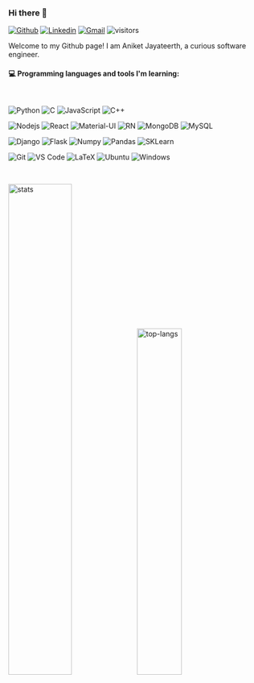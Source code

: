 ### Hi there 👋 

[![Github](https://img.shields.io/badge/-Github-000?style=flat&logo=Github&logoColor=white)](https://github.com/andipro123)
[![Linkedin](https://img.shields.io/badge/-LinkedIn-blue?style=flat&logo=Linkedin&logoColor=white)](https://in.linkedin.com/in/aniket-jayateerth-9512b816b)
[![Gmail](https://img.shields.io/badge/-Gmail-c14438?style=flat&logo=Gmail&logoColor=white)](mailto:janiket510@gmail.com)
![visitors](https://visitor-badge.laobi.icu/badge?page_id=andipro123.andipro123)

Welcome to my Github page! I am Aniket Jayateerth, a curious software engineer.


#### 💻 Programming languages and tools I'm learning: 
<br />

![Python](https://img.shields.io/badge/-Python-3776AB?style=flat-square&logo=python&logoColor=ffffff)
![C](https://img.shields.io/badge/-C%20\(Programming%20Language\)-CC342D?style=flat-square&logo=C&logoColor=ffe8e8)
![JavaScript](https://img.shields.io/badge/-JavaScript-%23F7DF1C?style=flat-square&logo=javascript&logoColor=000000&color=F7DF1E)
![C++](https://img.shields.io/badge/-++-%23F7DF1C?style=flat-square&logo=C&logoColor=ffffff&color=00599c)

![Nodejs](https://img.shields.io/badge/-Nodejs-black?style=flat-square&logo=Node.js&logoColor=00d632)
![React](https://img.shields.io/badge/-React-%23282C34?style=flat-square&logo=react)
![Material-UI](https://img.shields.io/badge/-Material%20UI-%23282C34?style=flat-square&logo=material\-ui&color=0081CB)
![RN](https://img.shields.io/badge/-React%20Native-%23282C34?style=flat-square&logo=react&&logoColor=ffffff&color=CA4245)
![MongoDB](https://img.shields.io/badge/-MongoDB-DC382D?style=flat-square&logo=mongodb&logoColor=ffffff&color=47A248)
![MySQL](https://img.shields.io/badge/-MySQL-430098?style=flat-square&logo=mysql&logoColor=ffffff&color=4479A1)


![Django](https://img.shields.io/badge/-Django-336791?style=flat-square&logo=django&color=092E20)
![Flask](https://img.shields.io/badge/-Flask-E10098?style=flat-square&logo=flask&logoColor=ffffff&color=000000)
![Numpy](https://img.shields.io/badge/-numpy-E10098?style=flat-square&logo=numpy&logoColor=ffffff&color=013243)
![Pandas](https://img.shields.io/badge/-pandas-E10098?style=flat-square&logo=pandas&logoColor=ffffff&color=150458)
![SKLearn](https://img.shields.io/badge/-sklearn-E10098?style=flat-square&logo=scikit\-learn&logoColor=ffffff&color=F7931E)

![Git](https://img.shields.io/badge/-Git-black?style=flat-square&logo=git&&logoColor=ffffff&color=F05032)
![VS Code](https://img.shields.io/badge/-VS%20Code-007ACC?style=flat-square&logo=visual-studio-code&logoColor=ffffff)
![LaTeX](https://img.shields.io/badge/-LaTeX-008080?style=flat-square&logo=latex&logoColor=ffffff)
![Ubuntu](https://img.shields.io/badge/-Ubuntu-A81D33?style=flat-square&logo=ubuntu&logoColor=ffffff&color=E95420)
![Windows](https://img.shields.io/badge/-Windows-AB2B28?style=flat-square&logo=windows&logoColor=ffffff&color=0078D6)

<br />

<p>
<img src="https://github-readme-stats.vercel.app/api?username=andipro123&show_icons=true&count_private=true&include_all_commits=true" alt="stats" width="50%"/>

<img src="https://github-readme-stats.vercel.app/api/top-langs/?username=andipro123&layout=compact&hide=Jupyter%20Notebook" alt="top-langs" width="42%" height="auto"/>
</p>
